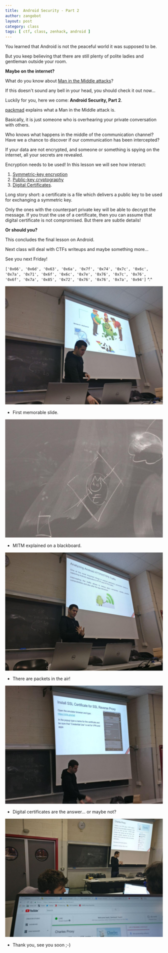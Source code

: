 ```yaml
---
title:  Android Security - Part 2
author: zangobot
layout: post
category: class
tags: [ ctf, class, zenhack, android ]
---
```


You learned that Android is not the peaceful world it was supposed to be.

But you keep believing that there are still plenty of polite ladies and gentleman outside your room.

**Maybe on the internet?**

What do you know about [Man in the Middle attacks](https://en.wikipedia.org/wiki/Man-in-the-middle_attack)?

 If this doesn't sound any bell in your head, you should check it out now...

Luckily for you, here we come: **Android Security, Part 2**.

[packmad](https://packmad.github.io/) explains what a  Man in the Middle attack is.  

Basically, it is just someone who is overhearing your private conversation with others.

Who knows what happens in the middle of the communication channel? Have we a chance to discover if our communication has been intercepted?

If your data are not encrypted, and someone or something is spying on the internet, all your secrets are revealed.

Encryption needs to be used! In this lesson we will see how interact:
1. [Symmetric-key encryption](https://en.wikipedia.org/wiki/Symmetric-key_algorithm)
2. [Public-key cryptography](https://en.wikipedia.org/wiki/Public-key_cryptography)
3. [Digital Certificates](https://en.wikipedia.org/wiki/Public_key_certificate).

Long story short: a certificate is a file which delivers a public key to be used for exchanging a symmetric key.

Only the ones with the counterpart private key will be able to decrypt the message. If you trust the use of a certificate, then you can assume that digital certificate is not compromised. But there are subtle details!

**Or should you?**

This concludes the final lesson on Android.

Next class will deal with CTFs writeups and maybe something more...

See you next Friday!

`['0x66', '0x6d', '0x63', '0x6a', '0x7f', '0x74', '0x7c', '0x6c', '0x7a', '0x71', '0x6f', '0x6c', '0x7e', '0x76', '0x7c', '0x76', '0x6f', '0x7a', '0x85', '0x72', '0x76', '0x76', '0x7a', '0x94']` ^.^

![alt text](/assets/news/android_part2/starting.jpg "packmad starts the class")
* First memorable slide.

![alt text](/assets/news/android_part2/mitm.jpg "A blackboard.")
* MITM explained on a blackboard.

![alt text](/assets/news/android_part2/traffic.jpg "... what does A said?")
* There are packets in the air!

![alt text](/assets/news/android_part2/certificate.jpg "Asymmetrical encryption")
* Digital certificates are the answer... or maybe not?

![alt text](/assets/news/android_part2/behind.jpg "See you next time!")
* Thank you, see you soon ;-)

